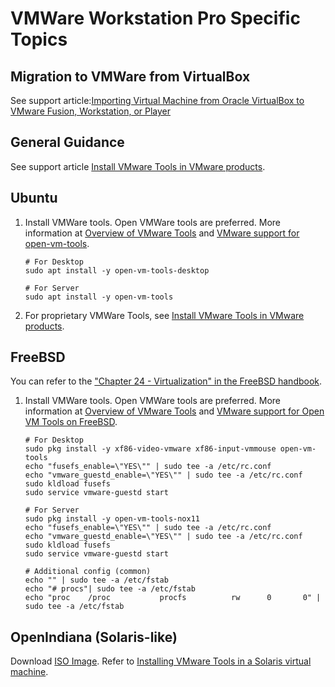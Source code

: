 # VMWare Workstation Pro Specific Topics

## Migration to VMWare from VirtualBox

See support article:[Importing Virtual Machine from Oracle VirtualBox to VMware Fusion, Workstation, 
or Player][1]

## General Guidance

See support article [Install VMware Tools in VMware products][6].

## Ubuntu

1. Install VMWare tools. Open VMWare tools are preferred. More information at [Overview of VMware Tools][2] and [VMware support for open-vm-tools][3].

   ```shell
   # For Desktop
   sudo apt install -y open-vm-tools-desktop

   # For Server
   sudo apt install -y open-vm-tools
   ```

2. For proprietary VMWare Tools, see [Install VMware Tools in VMware products][4].

## FreeBSD

You can refer to the ["Chapter 24 - Virtualization" in the FreeBSD handbook](https://docs.freebsd.org/en/books/handbook/virtualization/).

1. Install VMWare tools. Open VMWare tools are preferred. More information at [Overview of VMware Tools][2] and [VMware support for Open VM Tools on FreeBSD][5].

   ```shell
   # For Desktop
   sudo pkg install -y xf86-video-vmware xf86-input-vmmouse open-vm-tools
   echo "fusefs_enable=\"YES\"" | sudo tee -a /etc/rc.conf
   echo "vmware_guestd_enable=\"YES\"" | sudo tee -a /etc/rc.conf
   sudo kldload fusefs
   sudo service vmware-guestd start

   # For Server
   sudo pkg install -y open-vm-tools-nox11
   echo "fusefs_enable=\"YES\"" | sudo tee -a /etc/rc.conf
   echo "vmware_guestd_enable=\"YES\"" | sudo tee -a /etc/rc.conf
   sudo kldload fusefs
   sudo service vmware-guestd start

   # Additional config (common)
   echo "" | sudo tee -a /etc/fstab
   echo "# procs"| sudo tee -a /etc/fstab
   echo "proc    /proc           procfs          rw      0       0" | sudo tee -a /etc/fstab
   ```

## OpenIndiana (Solaris-like)

Download [ISO Image](https://packages-prod.broadcom.com/tools/frozen/solaris/solaris.iso).
Refer to [Installing VMware Tools in a Solaris virtual machine][7].

[1]: https://knowledge.broadcom.com/external/article/341189/importing-virtual-machine-from-oracle-vi.html
[2]: https://knowledge.broadcom.com/external/article?articleNumber=315382
[3]: https://knowledge.broadcom.com/external/article?articleNumber=313456
[4]: https://knowledge.broadcom.com/external/article/315363
[5]: https://knowledge.broadcom.com/external/article/342627/vmware-support-for-open-vm-tools-on-free.html
[6]: https://knowledge.broadcom.com/external/article?legacyId=1014294
[7]: https://knowledge.broadcom.com/external/article/328233
